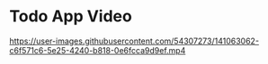 # Todo App Video

https://user-images.githubusercontent.com/54307273/141063062-c6f571c6-5e25-4240-b818-0e6fcca9d9ef.mp4
